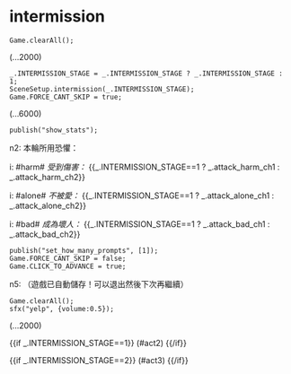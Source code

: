 # intermission

`Game.clearAll();`

(...2000)

```
_.INTERMISSION_STAGE = _.INTERMISSION_STAGE ? _.INTERMISSION_STAGE : 1;
SceneSetup.intermission(_.INTERMISSION_STAGE);
Game.FORCE_CANT_SKIP = true;
```

(...6000)

```
publish("show_stats");
```

n2: 本輪所用恐懼：

i: #harm# *受到傷害：* {{_.INTERMISSION_STAGE==1 ? _.attack_harm_ch1 : _.attack_harm_ch2}}

i: #alone# *不被愛：* {{_.INTERMISSION_STAGE==1 ? _.attack_alone_ch1 : _.attack_alone_ch2}}

i: #bad# *成為壞人：* {{_.INTERMISSION_STAGE==1 ? _.attack_bad_ch1 : _.attack_bad_ch2}}


```
publish("set_how_many_prompts", [1]);
Game.FORCE_CANT_SKIP = false;
Game.CLICK_TO_ADVANCE = true;
```

n5: （遊戲已自動儲存！可以退出然後下次再繼續）

```
Game.clearAll();
sfx("yelp", {volume:0.5});
```

(...2000)

{{if _.INTERMISSION_STAGE==1}}
(#act2)
{{/if}}

{{if _.INTERMISSION_STAGE==2}}
(#act3)
{{/if}}
